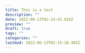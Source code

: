 ```yaml
---
title: This is a test
description: ""
date: 2022-06-13T02:14:41.016Z
preview: ""
draft: true
tags: ""
categories: ""
lastmod: 2022-06-13T02:15:28.485Z
---
```

